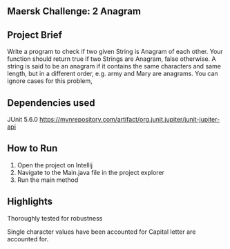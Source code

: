 
## Maersk Challenge: 2 Anagram
## Project Brief
Write a program to check if two given String is Anagram of each other. Your function should return true if two Strings are Anagram, false otherwise. A string is said to be an anagram if it contains the same characters and same length, but in a different order, e.g. army and Mary are anagrams. You can ignore cases for this problem,
## Dependencies used
JUnit 5.6.0 https://mvnrepository.com/artifact/org.junit.jupiter/junit-jupiter-api
## How to Run
1. Open the project on Intellij
2. Navigate to the Main.java file in the project explorer
3. Run the main method
## Highlights
Thoroughly tested for robustness

Single character values have been accounted for 
Capital letter are accounted for.

